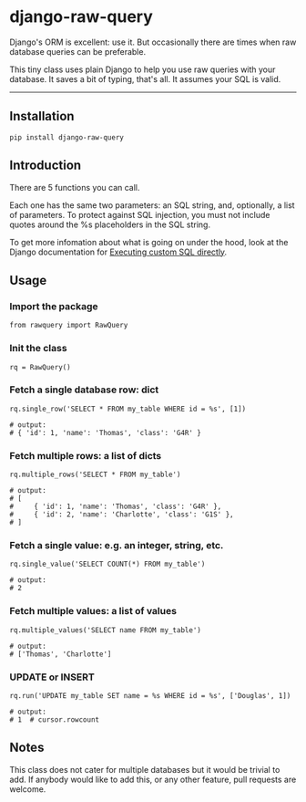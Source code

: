 # django-raw-query

Django's ORM is excellent: use it. But occasionally there are times when raw database queries can be preferable.

This tiny class uses plain Django to help you use raw queries with your database. It saves a bit of typing, that's all. It assumes your SQL is valid.

---

## Installation
```
pip install django-raw-query
```

## Introduction

There are 5 functions you can call.

Each one has the same two parameters: an SQL string, and, optionally, a list of parameters. To protect against SQL injection, you must not include quotes around the %s placeholders in the SQL string.

To get more infomation about what is going on under the hood, look at the Django documentation for [Executing custom SQL directly](https://docs.djangoproject.com/en/3.0/topics/db/sql/#executing-custom-sql-directly).

## Usage

### Import the package
```
from rawquery import RawQuery
```

### Init the class
```
rq = RawQuery()
```

### Fetch a single database row: dict
```
rq.single_row('SELECT * FROM my_table WHERE id = %s', [1])

# output:
# { 'id': 1, 'name': 'Thomas', 'class': 'G4R' }
```

### Fetch multiple rows: a list of dicts
```
rq.multiple_rows('SELECT * FROM my_table')

# output:
# [
#     { 'id': 1, 'name': 'Thomas', 'class': 'G4R' },
#     { 'id': 2, 'name': 'Charlotte', 'class': 'G1S' },
# ]
```

### Fetch a single value: e.g. an integer, string, etc.
```
rq.single_value('SELECT COUNT(*) FROM my_table')

# output:
# 2
```

### Fetch multiple values: a list of values
```
rq.multiple_values('SELECT name FROM my_table')

# output:
# ['Thomas', 'Charlotte']
```

### UPDATE or INSERT
```
rq.run('UPDATE my_table SET name = %s WHERE id = %s', ['Douglas', 1])

# output:
# 1  # cursor.rowcount
```

## Notes
This class does not cater for multiple databases but it would be trivial to add. If anybody would like to add this, or any other feature, pull requests are welcome.
